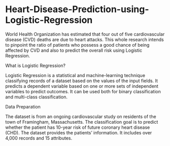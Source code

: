 # Heart-Disease-Prediction-using-Logistic-Regression

World Health Organization has estimated that four out of five cardiovascular disease (CVD) deaths are due to heart attacks. This whole research intends to pinpoint the ratio of patients who possess a good chance of being affected by CVD and also to predict the overall risk using Logistic Regression.

What is Logistic Regression?

Logistic Regression is a statistical and machine-learning technique classifying records of a dataset based on the values of the input fields. It predicts a dependent variable based on one or more sets of independent variables to predict outcomes. It can be used both for binary classification and multi-class classification.

Data Preparation

The dataset is from an ongoing cardiovascular study on residents of the town of Framingham, Massachusetts. The classification goal is to predict whether the patient has 10-year risk of future coronary heart disease (CHD). The dataset provides the patients’ information. It includes over 4,000 records and 15 attributes.
